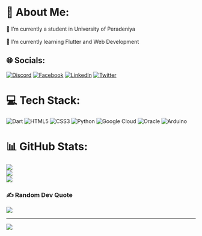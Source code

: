 # 💫 About Me:
🔭 I’m currently a student in University of Peradeniya<br><br>🌱 I’m currently learning Flutter and Web Development


## 🌐 Socials:
[![Discord](https://img.shields.io/badge/Discord-%237289DA.svg?logo=discord&logoColor=white)](htttps://discord.gg/Asela#3121) [![Facebook](https://img.shields.io/badge/Facebook-%231877F2.svg?logo=Facebook&logoColor=white)](https://facebook.com/Asela.premawansha) [![LinkedIn](https://img.shields.io/badge/LinkedIn-%230077B5.svg?logo=linkedin&logoColor=white)](https://linkedin.com/in/aselahemantha) [![Twitter](https://img.shields.io/badge/Twitter-%231DA1F2.svg?logo=Twitter&logoColor=white)](https://twitter.com/aselahemantha) 

# 💻 Tech Stack:
![Dart](https://img.shields.io/badge/dart-%230175C2.svg?style=for-the-badge&logo=dart&logoColor=white) ![HTML5](https://img.shields.io/badge/html5-%23E34F26.svg?style=for-the-badge&logo=html5&logoColor=white) ![CSS3](https://img.shields.io/badge/css3-%231572B6.svg?style=for-the-badge&logo=css3&logoColor=white) ![Python](https://img.shields.io/badge/python-3670A0?style=for-the-badge&logo=python&logoColor=ffdd54) ![Google Cloud](https://img.shields.io/badge/Google%20Cloud-%234285F4.svg?style=for-the-badge&logo=google-cloud&logoColor=white) ![Oracle](https://img.shields.io/badge/Oracle-F80000?style=for-the-badge&logo=oracle&logoColor=white) ![Arduino](https://img.shields.io/badge/-Arduino-00979D?style=for-the-badge&logo=Arduino&logoColor=white)
# 📊 GitHub Stats:
![](https://github-readme-stats.vercel.app/api?username=aselahemantha&theme=blueberry&hide_border=false&include_all_commits=false&count_private=false)<br/>
![](https://github-readme-streak-stats.herokuapp.com/?user=aselahemantha&theme=blueberry&hide_border=false)<br/>
![](https://github-readme-stats.vercel.app/api/top-langs/?username=aselahemantha&theme=blueberry&hide_border=false&include_all_commits=false&count_private=false&layout=compact)

### ✍️ Random Dev Quote
![](https://quotes-github-readme.vercel.app/api?type=horizontal&theme=light)

---
[![](https://visitcount.itsvg.in/api?id=aselahemantha&icon=0&color=1)](https://visitcount.itsvg.in)
